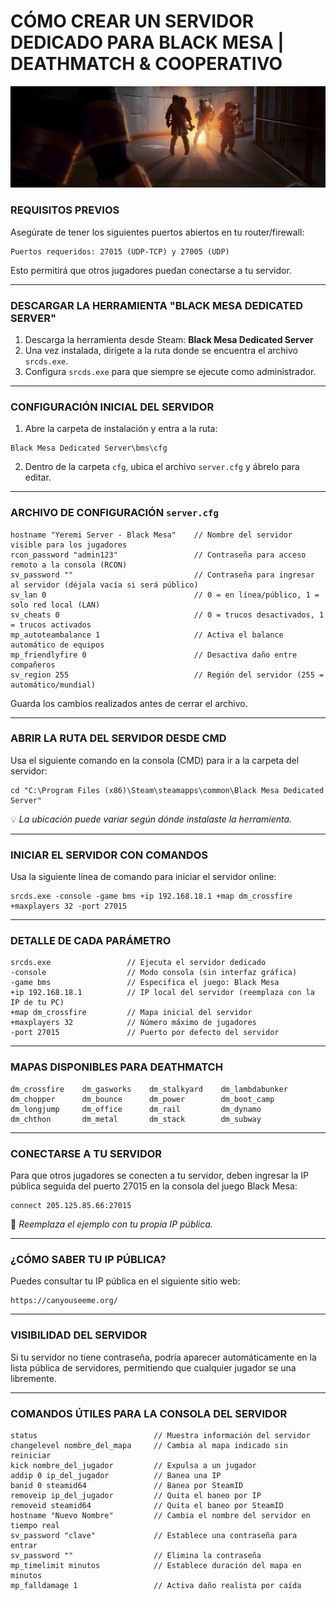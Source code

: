 # CÓMO CREAR UN SERVIDOR DEDICADO PARA BLACK MESA | DEATHMATCH & COOPERATIVO

![Jeremias Banner](https://raw.githubusercontent.com/Jeremias0618/NextLevelGaming/refs/heads/main/IMG/BM2.png)

### REQUISITOS PREVIOS

Asegúrate de tener los siguientes puertos abiertos en tu router/firewall:

```
Puertos requeridos: 27015 (UDP-TCP) y 27005 (UDP)
```

Esto permitirá que otros jugadores puedan conectarse a tu servidor.

---

### DESCARGAR LA HERRAMIENTA "BLACK MESA DEDICATED SERVER"

1. Descarga la herramienta desde Steam: **Black Mesa Dedicated Server**
2. Una vez instalada, dirígete a la ruta donde se encuentra el archivo `srcds.exe`.
3. Configura `srcds.exe` para que siempre se ejecute como administrador.

---

### CONFIGURACIÓN INICIAL DEL SERVIDOR

1. Abre la carpeta de instalación y entra a la ruta:

```
Black Mesa Dedicated Server\bms\cfg
```

2. Dentro de la carpeta `cfg`, ubica el archivo `server.cfg` y ábrelo para editar.

---

### ARCHIVO DE CONFIGURACIÓN `server.cfg`

```
hostname "Yeremi Server - Black Mesa"    // Nombre del servidor visible para los jugadores
rcon_password "admin123"                 // Contraseña para acceso remoto a la consola (RCON)
sv_password ""                           // Contraseña para ingresar al servidor (déjala vacía si será público)
sv_lan 0                                 // 0 = en línea/público, 1 = solo red local (LAN)
sv_cheats 0                              // 0 = trucos desactivados, 1 = trucos activados
mp_autoteambalance 1                     // Activa el balance automático de equipos
mp_friendlyfire 0                        // Desactiva daño entre compañeros
sv_region 255                            // Región del servidor (255 = automático/mundial)
```

Guarda los cambios realizados antes de cerrar el archivo.

---

### ABRIR LA RUTA DEL SERVIDOR DESDE CMD

Usa el siguiente comando en la consola (CMD) para ir a la carpeta del servidor:

```
cd "C:\Program Files (x86)\Steam\steamapps\common\Black Mesa Dedicated Server"
```

💡 *La ubicación puede variar según dónde instalaste la herramienta.*

---

### INICIAR EL SERVIDOR CON COMANDOS

Usa la siguiente línea de comando para iniciar el servidor online:

```
srcds.exe -console -game bms +ip 192.168.18.1 +map dm_crossfire +maxplayers 32 -port 27015
```

---

### DETALLE DE CADA PARÁMETRO

```
srcds.exe                 // Ejecuta el servidor dedicado
-console                  // Modo consola (sin interfaz gráfica)
-game bms                 // Especifica el juego: Black Mesa
+ip 192.168.18.1          // IP local del servidor (reemplaza con la IP de tu PC)
+map dm_crossfire         // Mapa inicial del servidor
+maxplayers 32            // Número máximo de jugadores
-port 27015               // Puerto por defecto del servidor
```

---

### MAPAS DISPONIBLES PARA DEATHMATCH

```
dm_crossfire    dm_gasworks    dm_stalkyard    dm_lambdabunker
dm_chopper      dm_bounce      dm_power        dm_boot_camp
dm_longjump     dm_office      dm_rail         dm_dynamo
dm_chthon       dm_metal       dm_stack        dm_subway
```

---

### CONECTARSE A TU SERVIDOR

Para que otros jugadores se conecten a tu servidor, deben ingresar la IP pública seguida del puerto 27015 en la consola del juego Black Mesa:

```
connect 205.125.85.66:27015
```

📌 *Reemplaza el ejemplo con tu propia IP pública.*

---

### ¿CÓMO SABER TU IP PÚBLICA?

Puedes consultar tu IP pública en el siguiente sitio web:

```
https://canyouseeme.org/
```

---

### VISIBILIDAD DEL SERVIDOR

Si tu servidor no tiene contraseña, podría aparecer automáticamente en la lista pública de servidores, permitiendo que cualquier jugador se una libremente.

---

### COMANDOS ÚTILES PARA LA CONSOLA DEL SERVIDOR

```
status                          // Muestra información del servidor
changelevel nombre_del_mapa     // Cambia al mapa indicado sin reiniciar
kick nombre_del_jugador         // Expulsa a un jugador
addip 0 ip_del_jugador          // Banea una IP
banid 0 steamid64               // Banea por SteamID
removeip ip_del_jugador         // Quita el baneo por IP
removeid steamid64              // Quita el baneo por SteamID
hostname "Nuevo Nombre"         // Cambia el nombre del servidor en tiempo real
sv_password "clave"             // Establece una contraseña para entrar
sv_password ""                  // Elimina la contraseña
mp_timelimit minutos            // Establece duración del mapa en minutos
mp_falldamage 1                 // Activa daño realista por caída
```
